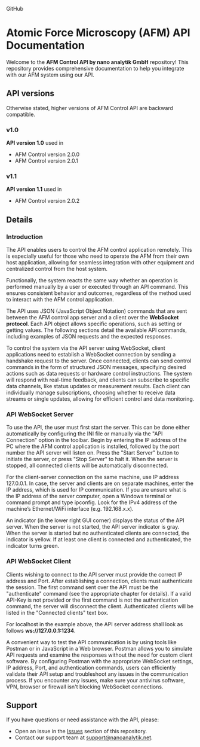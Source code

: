 GitHub

# Atomic Force Microscopy (AFM) API Documentation

Welcome to the **AFM Control API by nano analytik GmbH** repository! This repository provides comprehensive documentation to help you integrate with our AFM system using our API.

## API versions 

Otherwise stated, higher versions of AFM Control API are backward compatible.

### v1.0

**API version 1.0** used in 

 - AFM Control version 2.0.0
 - AFM Control version 2.0.1

### v1.1

**API version 1.1** used in 

 - AFM Control version 2.0.2

## Details 

### Introduction

The API enables users to control the AFM control application remotely. This is especially useful for those who need to operate the AFM from their own host application, allowing for seamless integration with other equipment and centralized control from the host system. 

Functionally, the system reacts the same way whether an operation is performed manually by a user or executed through an API command. This ensures consistent behavior and outcomes, regardless of the method used to interact with the AFM control application. 

The API uses JSON (JavaScript Object Notation) commands that are sent between the AFM control app server and a client over the **WebSocket protocol**. Each API object allows specific operations, such as setting or getting values. The following sections detail the available API commands, including examples of JSON requests and the expected responses. 

To control the system via the API server using WebSocket, client applications need to establish a WebSocket connection by sending a handshake request to the server. Once connected, clients can send control commands in the form of structured JSON messages, specifying desired actions such as data requests or hardware control instructions. The system will respond with real-time feedback, and clients can subscribe to specific data channels, like status updates or measurement results. Each client can individually manage subscriptions, choosing whether to receive data streams or single updates, allowing for efficient control and data monitoring. 

### API WebSocket Server 

To use the API, the user must first start the server. This can be done either automatically by configuring the INI file or manually via the "API Connection" option in the toolbar. Begin by entering the IP address of the PC where the AFM control application is installed, followed by the port number the API server will listen on. Press the "Start Server" button to initiate the server, or press "Stop Server" to halt it. When the server is stopped, all connected clients will be automatically disconnected. 

For the client-server connection on the same machine, use IP address 127.0.0.1. In case, the server and clients are on separate machines, enter the IP address, which is used for IP communication. If you are unsure what is the IP address of the server computer, open a Windows terminal or command prompt and type ipconfig. Look for the IPv4 address of the machine’s Ethernet/WiFi interface (e.g. 192.168.x.x).  

An indicator (in the lower right GUI corner) displays the status of the API server. When the server is not started, the API server indicator is gray. When the server is started but no authenticated clients are connected, the indicator is yellow. If at least one client is connected and authenticated, the indicator turns green. 

### API WebSocket Client 

Clients wishing to connect to the API server must provide the correct IP address and Port. After establishing a connection, clients must authenticate the session. The first command sent over the API must be the "authenticate" command (see the appropriate chapter for details). If a valid API-Key is not provided or the first command is not the authentication command, the server will disconnect the client. Authenticated clients will be listed in the "Connected clients" text box. 

For localhost in the example above, the API server address shall look as follows **ws://127.0.0.1:1234**.  

A convenient way to test the API communication is by using tools like Postman or in JavaScript in a Web browser. Postman allows you to simulate API requests and examine the responses without the need for custom client software. By configuring Postman with the appropriate WebSocket settings, IP address, Port, and authentication commands, users can efficiently validate their API setup and troubleshoot any issues in the communication process. If you encounter any issues, make sure your antivirus software, VPN, browser or firewall isn't blocking WebSocket connections.  

## Support

If you have questions or need assistance with the API, please:

- Open an issue in the [Issues](https://github.com/nanoanalytik/nano_analytik/issues) section of this repository.
- Contact our support team at [support@nanoanalytik.net](mailto:support@nanoanalytik.net).
